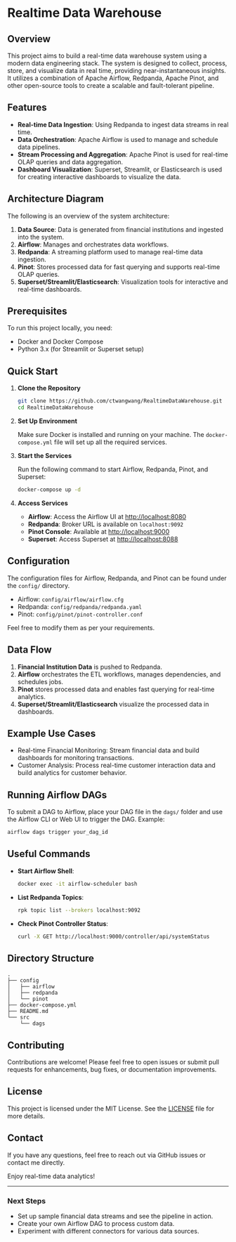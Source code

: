 # Realtime Data Warehouse

## Overview

This project aims to build a real-time data warehouse system using a modern data engineering stack. The system is designed to collect, process, store, and visualize data in real time, providing near-instantaneous insights. It utilizes a combination of Apache Airflow, Redpanda, Apache Pinot, and other open-source tools to create a scalable and fault-tolerant pipeline.

## Features

- **Real-time Data Ingestion**: Using Redpanda to ingest data streams in real time.
- **Data Orchestration**: Apache Airflow is used to manage and schedule data pipelines.
- **Stream Processing and Aggregation**: Apache Pinot is used for real-time OLAP queries and data aggregation.
- **Dashboard Visualization**: Superset, Streamlit, or Elasticsearch is used for creating interactive dashboards to visualize the data.

## Architecture Diagram

The following is an overview of the system architecture:

1. **Data Source**: Data is generated from financial institutions and ingested into the system.
2. **Airflow**: Manages and orchestrates data workflows.
3. **Redpanda**: A streaming platform used to manage real-time data ingestion.
4. **Pinot**: Stores processed data for fast querying and supports real-time OLAP queries.
5. **Superset/Streamlit/Elasticsearch**: Visualization tools for interactive and real-time dashboards.

## Prerequisites

To run this project locally, you need:

- Docker and Docker Compose
- Python 3.x (for Streamlit or Superset setup)

## Quick Start

1. **Clone the Repository**

   ```sh
   git clone https://github.com/ctwangwang/RealtimeDataWarehouse.git
   cd RealtimeDataWarehouse
   ```

2. **Set Up Environment**

   Make sure Docker is installed and running on your machine. The `docker-compose.yml` file will set up all the required services.

3. **Start the Services**

   Run the following command to start Airflow, Redpanda, Pinot, and Superset:

   ```sh
   docker-compose up -d
   ```

4. **Access Services**
   
   - **Airflow**: Access the Airflow UI at [http://localhost:8080](http://localhost:8080)
   - **Redpanda**: Broker URL is available on `localhost:9092`
   - **Pinot Console**: Available at [http://localhost:9000](http://localhost:9000)
   - **Superset**: Access Superset at [http://localhost:8088](http://localhost:8088)

## Configuration

The configuration files for Airflow, Redpanda, and Pinot can be found under the `config/` directory.

- Airflow: `config/airflow/airflow.cfg`
- Redpanda: `config/redpanda/redpanda.yaml`
- Pinot: `config/pinot/pinot-controller.conf`

Feel free to modify them as per your requirements.

## Data Flow

1. **Financial Institution Data** is pushed to Redpanda.
2. **Airflow** orchestrates the ETL workflows, manages dependencies, and schedules jobs.
3. **Pinot** stores processed data and enables fast querying for real-time analytics.
4. **Superset/Streamlit/Elasticsearch** visualize the processed data in dashboards.

## Example Use Cases

- Real-time Financial Monitoring: Stream financial data and build dashboards for monitoring transactions.
- Customer Analysis: Process real-time customer interaction data and build analytics for customer behavior.

## Running Airflow DAGs

To submit a DAG to Airflow, place your DAG file in the `dags/` folder and use the Airflow CLI or Web UI to trigger the DAG. Example:

```sh
airflow dags trigger your_dag_id
```

## Useful Commands

- **Start Airflow Shell**:

  ```sh
  docker exec -it airflow-scheduler bash
  ```

- **List Redpanda Topics**:

  ```sh
  rpk topic list --brokers localhost:9092
  ```

- **Check Pinot Controller Status**:

  ```sh
  curl -X GET http://localhost:9000/controller/api/systemStatus
  ```

## Directory Structure

```
.
├── config
│   ├── airflow
│   ├── redpanda
│   └── pinot
├── docker-compose.yml
├── README.md
└── src
    └── dags
```

## Contributing

Contributions are welcome! Please feel free to open issues or submit pull requests for enhancements, bug fixes, or documentation improvements.

## License

This project is licensed under the MIT License. See the [LICENSE](LICENSE) file for more details.

## Contact

If you have any questions, feel free to reach out via GitHub issues or contact me directly.

Enjoy real-time data analytics!

---

### Next Steps
- Set up sample financial data streams and see the pipeline in action.
- Create your own Airflow DAG to process custom data.
- Experiment with different connectors for various data sources.
